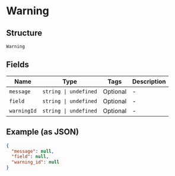 
# Warning

## Structure

`Warning`

## Fields

| Name | Type | Tags | Description |
|  --- | --- | --- | --- |
| `message` | `string \| undefined` | Optional | - |
| `field` | `string \| undefined` | Optional | - |
| `warningId` | `string \| undefined` | Optional | - |

## Example (as JSON)

```json
{
  "message": null,
  "field": null,
  "warning_id": null
}
```

